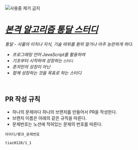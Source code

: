 ![사용중 제거 금지](https://user-images.githubusercontent.com/79143800/127815963-caa3f370-817e-42d8-a582-9c91277dbd62.png)

# *[본격 알고리즘 통달 스터디](https://www.notion.so/Altong-390a6db2d6c74a0f9f5f373e8eb91da6)*

*통달 - 사물의 이치나 지식, 기술 따위를 훤히 알거나 아주 능란하게 하다.*

- *프로그래밍 언어 JavaScript를 활용하여*
- *기초부터 시작하여 성장하는* `스터디`
- *혼자만의 성장이 아닌*
- *함께 성장하는 것을 목표로 하는 스터디*

<br/>

## PR 작성 규칙
- 하나의 문제마다 하나의 브랜치를 만들어서 PR을 작성한다.
- 브랜치 이름은 아래의 같은 규칙을 따른다.
- 문제번호는 노션에 적혀있는 문제의 번호를 따른다.

```
아이디/몇과_문제번호

tiaz0128/1_1
```

